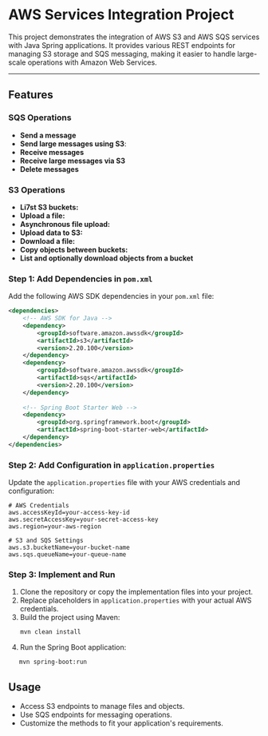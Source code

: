 # AWS Services Integration Project  

This project demonstrates the integration of AWS S3 and AWS SQS services with Java Spring applications. It provides various REST endpoints for managing S3 storage and SQS messaging, making it easier to handle large-scale operations with Amazon Web Services.

---

## Features  

### **SQS Operations**  
- **Send a message**  
- **Send large messages using S3**:  
- **Receive messages**  
- **Receive large messages via S3**  
- **Delete messages**


### **S3 Operations**
- **Li7st S3 buckets:**
- **Upload a file:**
- **Asynchronous file upload:**
- **Upload data to S3:**
- **Download a file:**
- **Copy objects between buckets:**
- **List and optionally download objects from a bucket**

### **Step 1: Add Dependencies in `pom.xml`**  

Add the following AWS SDK dependencies in your `pom.xml` file:  

```xml
<dependencies>
    <!-- AWS SDK for Java -->
    <dependency>
        <groupId>software.amazon.awssdk</groupId>
        <artifactId>s3</artifactId>
        <version>2.20.100</version>
    </dependency>
    <dependency>
        <groupId>software.amazon.awssdk</groupId>
        <artifactId>sqs</artifactId>
        <version>2.20.100</version>
    </dependency>
    
    <!-- Spring Boot Starter Web -->
    <dependency>
        <groupId>org.springframework.boot</groupId>
        <artifactId>spring-boot-starter-web</artifactId>
    </dependency>
</dependencies>
```
 
### **Step 2: Add Configuration in `application.properties`**  

Update the `application.properties` file with your AWS credentials and configuration:  

```properties
# AWS Credentials
aws.accessKeyId=your-access-key-id
aws.secretAccessKey=your-secret-access-key
aws.region=your-aws-region

# S3 and SQS Settings
aws.s3.bucketName=your-bucket-name
aws.sqs.queueName=your-queue-name
```
### **Step 3: Implement and Run**  

1. Clone the repository or copy the implementation files into your project.  
2. Replace placeholders in `application.properties` with your actual AWS credentials.  
3. Build the project using Maven:  
   ```bash
   mvn clean install
4. Run the Spring Boot application:
```bash
   mvn spring-boot:run
```
## **Usage**  

- Access S3 endpoints to manage files and objects.  
- Use SQS endpoints for messaging operations.  
- Customize the methods to fit your application's requirements.  

